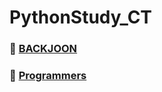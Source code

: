 # PythonStudy_CT

### 📌 [BACKJOON](https://github.com/Mins00oo/PythonStudy_CT/blob/main/BACKJOON/Python/Solve/solve.md)

### 📌 [Programmers](https://github.com/Mins00oo/PythonStudy_CT/blob/main/Programmers/Readme.md)
